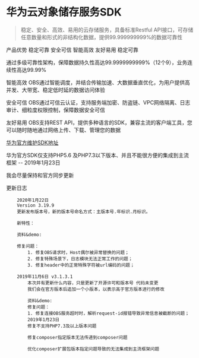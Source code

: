 华为云对象储存服务SDK
============
>稳定、安全、高效、易用的云存储服务，具备标准Restful API接口，可存储任意数量和形式的非结构化数据，提供99.999999999%的数据可靠性

产品优势 稳定可靠 安全可信 智能高效 友好易用 稳定可靠

通过多级可靠性架构，保障数据持久性高达99.9999999999%（12个9），业务连续性高达99.99%

智能高效
OBS通过智能调度，并结合传输加速、大数据垂直优化，为用户提供高并发、大带宽、稳定低时延的数据访问体验

安全可信
OBS通过可信云认证，支持服务端加密、防盗链、VPC网络隔离、日志审计、细粒度权限控制，保障数据安全可信

友好易用
OBS支持REST API，提供多种语言的SDK，兼容主流的客户端工具，您可以随时随地通过网络上传、下载、管理您的数据


[华为官方维护SDK地址](https://github.com/huaweicloud/huaweicloud-sdk-php-obs)

华为官方SDK仅支持PHP5.6 及PHP7.3以下版本、并且不能很方便的集成到主流框架  -- 2019年1月23日

我会尽量保持和官方同步更新

更新日志
```log
    2020年1月22日
    Version 3.19.9
    更新发布版本号，新的版本号命名方式：主版本号.年标识.月标识。

    新特性：
    
    资料&demo:

    修复问题：
        1. 修复OBS请求时，Host偶尔被异常替换的问题；
        2. 修复特殊场景下，日志模块无法正常工作的问题；
        3. 修复header中的正常特殊字符被url编码的问题；

    2019年11月6日 v3.1.3.1
        本次并有更新什么内容，只是更新了开源许可和版本号 代码未变更
        我们会在官方版本后追加一个小版本，以表示高于官方版本进行的修改
        
        资料&demo:
        修复问题：
        1. 修复连接OBS服务超时时，解析request-id报错导致异常信息被截断的问题；
        2019年1月23日
        修复不支持PHP7.3及以上版本问题
        
        修复composer指定版本无法传递到composer问题
        
        优化composer扩展包版本指定问题导致的无法集成到主流框架问题
```

